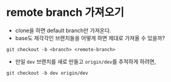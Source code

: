 # remote branch 가져오기
- clone을 하면 default branch만 가져온다.
- base도 제각각인 브랜치들을 어떻게 하면 제대로 가져올 수 있을까?

```git
git checkout -b <branch> <remote-branch>
```

- 만일 `dev` 브랜치를 새로 만들고 `origin/dev`를 추적하게 하려면,
```git
git checkout -b dev origin/dev
```
